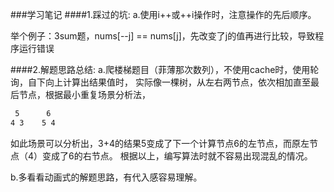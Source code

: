 ###学习笔记
####1.踩过的坑:
a.使用i++或++i操作时，注意操作的先后顺序。

举个例子：3sum题，nums[--j] == nums[j]，先改变了j的值再进行比较，导致程序运行错误

####2.解题思路总结:
a.爬楼梯题目（菲薄那次数列），不使用cache时，使用轮询，自下向上计算出结果值时，
实际像一棵树，从左右两节点，依次相加直至最后节点，根据最小重复场景分析法，
```html
 5      6
4 3    5 4  
```
如此场景可以分析出，3+4的结果5变成了下一个计算节点6的左节点，而原左节点（4）变成了6的右节点。
根据以上，编写算法时就不容易出现混乱的情况。

b.多看看动画式的解题思路，有代入感容易理解。